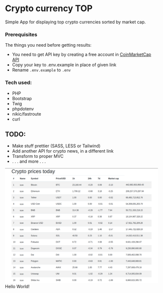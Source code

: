 # Crypto currency TOP

Simple App for displaying top crypto currencies sorted by market cap.


### Prerequisites

The things you need before getting results:

* You need to get API key by creating  a free account in [CoinMarketCap API](https://coinmarketcap.com/api/)
* Copy your key to .env.example in place of given link
* Rename `.env.example` to `.env`

### Tech used: 

* PHP
* Bootstrap
* Twig
* phpdotenv
* nikic/fastroute
* curl

## TODO:

* Make stuff prettier (SASS, LESS or Tailwind)
* Add another API for crypto news, in a different link
* Transform to proper MVC
* . . . and more . . .

![img.png](img.png)
Hello World!
